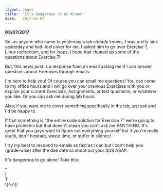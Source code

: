 ```yaml
---
layout: pages
title:  "It's Dangerous to Go Alone"
date:   2017-03-07
---
```


**03/07/2017**

So, as anyone who came to yesterday's lab already knows, I was pretty sick yesterday and had Joel cover for me.
I asked him to go over Exercise 7, Linux redirection, and for loops, I hope that cleared up some of the questions about Exercise 7!

But, this news post is a response from an email asking me if I can answer questions about Exercises through emails:

I'm here to help you! Of course you can email me questions! You can come to my office hours and I will go over your previous Exercises with you
or explain your current Exercises, Assignments, or test questions, or whatever you like. Or you can ask me during lab hours.

Also, if you want me to cover something specifically in the lab, just ask and I'd be happy to.

If that something is "the entire code solution for Exercise 7" we're going to have problems but that doesn't mean you can't ask
me ANYTHING. It's great that you guys want to figure out everything yourself but if you're really stuck, don't hesitate, waste time,
or suffer in silence! 

I try my best to respond to emails as fast as I can but I can't help you (grade-wise) after the due date so shoot out your SOS ASAP.

It's dangerous to go alone! Take this:

 ^ <br>
 | <br>
 T <br>
\\(^o^)/
